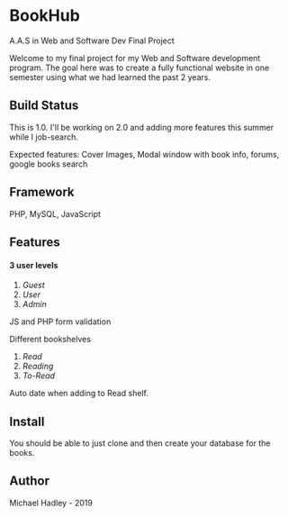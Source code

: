 # BookHub
A.A.S in Web and Software Dev Final Project

Welcome to my final project for my Web and Software development program. The goal here was to create a fully functional website in one semester using what we had learned the past 2 years.

Build Status
---
This is 1.0. I'll be working on 2.0 and adding more features this summer while I job-search. 

Expected features: Cover Images, Modal window with book info, forums, google books search

Framework
---
PHP, MySQL, JavaScript

Features
---
#### 3 user levels
1. _Guest_
2. _User_
3. _Admin_

JS and PHP form validation

Different bookshelves
1. _Read_
2. _Reading_
3. _To-Read_

Auto date when adding to Read shelf.

Install
---
You should be able to just clone and then create your database for the books.

Author
---
Michael Hadley - 2019
